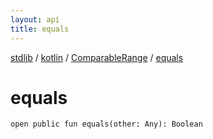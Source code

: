 ```yaml
---
layout: api
title: equals
---
```

[stdlib](../../index.html) / [kotlin](../index.html) / [ComparableRange](index.html) / [equals](equals.html)

# equals

```
open public fun equals(other: Any): Boolean
```

